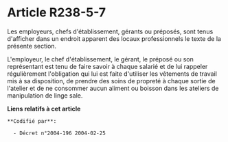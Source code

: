 # Article R238-5-7

Les employeurs, chefs d'établissement, gérants ou préposés, sont tenus d'afficher dans un endroit apparent des locaux
professionnels le texte de la présente section.

L'employeur, le chef d'établissement, le gérant, le préposé ou son représentant est tenu de faire savoir à chaque salarié et
de lui rappeler régulièrement l'obligation qui lui est faite d'utiliser les vêtements de travail mis à sa disposition, de
prendre des soins de propreté à chaque sortie de l'atelier et de ne consommer aucun aliment ou boisson dans les ateliers de
manipulation de linge sale.

**Liens relatifs à cet article**

	**Codifié par**:

	  - Décret n°2004-196 2004-02-25
